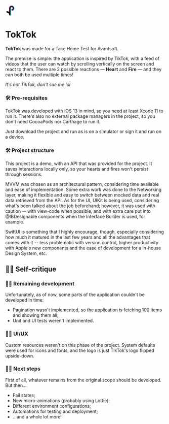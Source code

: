 ![TokTok logo](docs/assets/logo.png)

# TokTok

**TokTok** was made for a Take Home Test for Avantsoft.

The premise is simple: the application is inspired by TikTok, with a feed of videos that the user can watch by scrolling vertically on the screen and react to them.
There are 2 possible reactions — **Heart** and **Fire** — and they can both be used multiple times!

_It's not TikTok, don't sue me lol_

### 🛠 Pre-requisites

TokTok was developed with iOS 13 in mind, so you need at least Xcode 11 to run it. There's also no external package managers in the project, so you don't need CocoaPods nor Carthage to run it.

Just download the project and run as is on a simulator or sign it and run on a device.

### 🛠 Project structure

This project is a demo, with an API that was provided for the project. It saves interactions locally only, so your hearts and fires won't persist through sessions.

MVVM was chosen as an architectural pattern, considering time available and ease of implementation. Some extra work was done to the Networking layer, making it flexible and easy to switch between mocked data and real data retrieved from the API. As for the UI, UIKit is being used, considering what's been talked about the job beforehand; however, it was used with caution -- with view-code when possible, and with extra care put into @IBDesignable components when the Interface Builder is used, for example.

SwiftUI is something that I highly encourage, though, especially considering how much it matured in the last few years and all the advantages that comes with it -- less problematic with version control, higher productivity with Apple's new components and the ease of development for a in-house Design System, etc.

## 👨‍🏫 Self-critique

### 🧑‍💻 Remaining development

Unfortunately, as of now, some parts of the application couldn't be developed in time:
- Pagination wasn't implemented, so the application is fetching 100 items and showing them all;
- Unit and UI tests weren't implemented.

### 👨‍🎨 UI/UX

Custom resources weren't on this phase of the project.
System defaults were used for icons and fonts, and the logo is just TikTok's logo flipped upside-down.

### 👩‍🚀 Next steps

First of all, whatever remains from the original scope should be developed.
But then...

- Fail states;
- New micro-animations (probably using Lottie);
- Different environment configurations;
- Automations for testing and deployment;
- ...and a whole lot more!